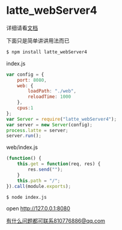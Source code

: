 # latte_webServer4

详细请看[文档](https://github.com/qiongtubao/latte_webServer4/wiki)

下面只是简单讲讲用法而已

```bash
$ npm install latte_webServer4
```
index.js
```js
var config = {
	port: 8080,
	web: {
		loadPath: "./web",
		reloadTime: 1000
	},
	cpus:1
};
var Server = require("latte_webServer4");
var server = new Server(config);
process.latte = server;
server.run();
```

web/index.js
```js
(function() {
	this.get = function(req, res) {
		res.send("");
	}
	this.path = "/";
}).call(module.exports);	
```

```bash
$ node index.js
```

open http://127.0.0.1:8080


有什么问题都可联系810776886@qq.com